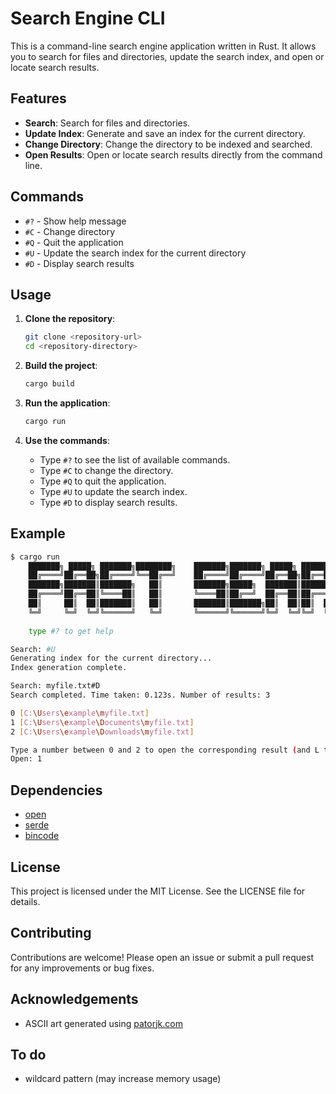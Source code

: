 
# Search Engine CLI

This is a command-line search engine application written in Rust. It allows you to search for files and directories, update the search index, and open or locate search results.

## Features

- **Search**: Search for files and directories.
- **Update Index**: Generate and save an index for the current directory.
- **Change Directory**: Change the directory to be indexed and searched.
- **Open Results**: Open or locate search results directly from the command line.

## Commands

- `#?` - Show help message
- `#C` - Change directory
- `#Q` - Quit the application
- `#U` - Update the search index for the current directory
- `#D` - Display search results

## Usage

1. **Clone the repository**:
   ```sh
   git clone <repository-url>
   cd <repository-directory>
   ```

2. **Build the project**:
   ```sh
   cargo build
   ```

3. **Run the application**:
   ```sh
   cargo run
   ```

4. **Use the commands**:
   - Type `#?` to see the list of available commands.
   - Type `#C` to change the directory.
   - Type `#Q` to quit the application.
   - Type `#U` to update the search index.
   - Type `#D` to display search results.

## Example

```sh
$ cargo run
    ███████╗ █████╗ ███████╗████████╗    ███████╗███████╗ █████╗ ██████╗ ███████╗██╗  ██╗
    ██╔════╝██╔══██╗██╔════╝╚══██╔══╝    ██╔════╝██╔════╝██╔══██╗██╔══██╗██╔════╝██║  ██║
    ███████╗███████║███████╗   ██║       ███████╗█████╗  ███████║██████╔╝██║     ███████║
    ██╔════╝██╔══██║╚════██║   ██║       ╚════██║██╔══╝  ██╔══██║██╔═══╝ ██║     ██╔══██║
    ██║     ██║  ██║███████║   ██║       ███████║███████╗██║  ██║██║  ██╗███████╗██║  ██║
    ╚═╝     ╚═╝  ╚═╝╚══════╝   ╚═╝       ╚══════╝╚══════╝╚═╝  ╚═╝╚═╝  ╚═╝╚══════╝╚═╝  ╚═╝
    
    type #? to get help

Search: #U
Generating index for the current directory...
Index generation complete.

Search: myfile.txt#D
Search completed. Time taken: 0.123s. Number of results: 3

0 [C:\Users\example\myfile.txt]
1 [C:\Users\example\Documents\myfile.txt]
2 [C:\Users\example\Downloads\myfile.txt]

Type a number between 0 and 2 to open the corresponding result (and L to locate), or 'X' to cancel.
Open: 1
```

## Dependencies

- [open](https://crates.io/crates/open)
- [serde](https://crates.io/crates/serde)
- [bincode](https://crates.io/crates/bincode)

## License

This project is licensed under the MIT License. See the LICENSE file for details.

## Contributing

Contributions are welcome! Please open an issue or submit a pull request for any improvements or bug fixes.

## Acknowledgements

- ASCII art generated using [patorjk.com](http://patorjk.com/software/taag/)

## To do
- wildcard pattern (may increase memory usage)